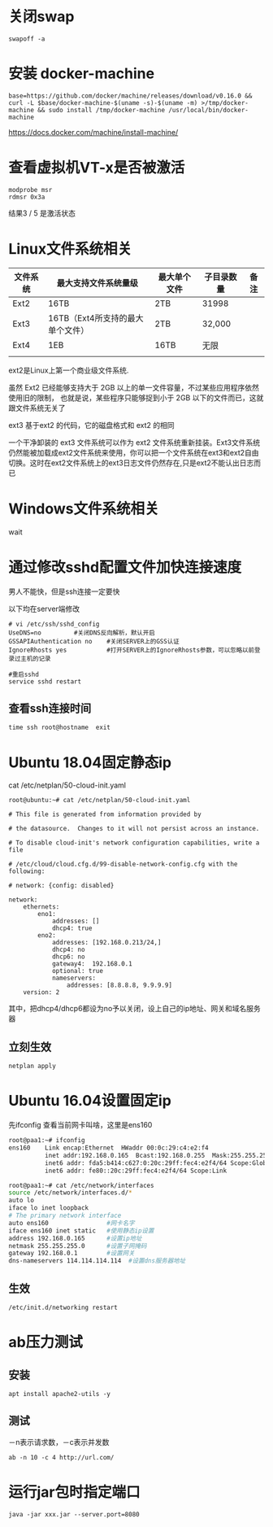 # 关闭swap

```
swapoff -a
```



# 安装 docker-machine



```
base=https://github.com/docker/machine/releases/download/v0.16.0 && curl -L $base/docker-machine-$(uname -s)-$(uname -m) >/tmp/docker-machine && sudo install /tmp/docker-machine /usr/local/bin/docker-machine
```

https://docs.docker.com/machine/install-machine/

# 查看虚拟机VT-x是否被激活

```
modprobe msr
rdmsr 0x3a
```

结果3 / 5 是激活状态



# Linux文件系统相关



| 文件系统 | 最大支持文件系统量级             | 最大单个文件 | 子目录数量 | 备注 |
| -------- | -------------------------------- | ------------ | ---------- | ---- |
| Ext2     | 16TB                             | 2TB          | 31998      |      |
| Ext3     | 16TB（Ext4所支持的最大单个文件） | 2TB          | 32,000     |      |
| Ext4     | 1EB                              | 16TB         | 无限       |      |
|          |                                  |              |            |      |

ext2是Linux上第一个商业级文件系统.

虽然 Ext2 已经能够支持大于 2GB 以上的单一文件容量，不过某些应用程序依然使用旧的限制， 也就是说，某些程序只能够捉到小于 2GB 以下的文件而已，这就跟文件系统无关了

ext3 基于ext2 的代码，它的磁盘格式和 ext2 的相同

一个干净卸装的 ext3 文件系统可以作为 ext2 文件系统重新挂装。Ext3文件系统仍然能被加载成ext2文件系统来使用，你可以把一个文件系统在ext3和ext2自由切换。这时在ext2文件系统上的ext3日志文件仍然存在,只是ext2不能认出日志而已

# Windows文件系统相关

wait



# 通过修改sshd配置文件加快连接速度

男人不能快，但是ssh连接一定要快

以下均在server端修改

```
# vi /etc/ssh/sshd_config
UseDNS=no         #关闭DNS反向解析，默认开启
GSSAPIAuthentication no    #关闭SERVER上的GSS认证
IgnoreRhosts yes           #打开SERVER上的IgnoreRhosts参数，可以忽略以前登录过主机的记录

#重启sshd
service sshd restart
```

## 查看ssh连接时间

```
time ssh root@hostname  exit
```

# Ubuntu 18.04固定静态ip

cat /etc/netplan/50-cloud-init.yaml

```
root@ubuntu:~# cat /etc/netplan/50-cloud-init.yaml

# This file is generated from information provided by

# the datasource.  Changes to it will not persist across an instance.

# To disable cloud-init's network configuration capabilities, write a file

# /etc/cloud/cloud.cfg.d/99-disable-network-config.cfg with the following:

# network: {config: disabled}

network:
    ethernets:
        eno1:
            addresses: []
            dhcp4: true
        eno2:
            addresses: [192.168.0.213/24,]
            dhcp4: no
            dhcp6: no
            gateway4:  192.168.0.1
            optional: true
            nameservers:
                addresses: [8.8.8.8, 9.9.9.9]
    version: 2
```

其中，把dhcp4/dhcp6都设为no予以关闭，设上自己的ip地址、网关和域名服务器



## 立刻生效

```
netplan apply
```

# Ubuntu 16.04设置固定ip

先ifconfig 查看当前网卡叫啥，这里是ens160

```bash
root@paa1:~# ifconfig
ens160    Link encap:Ethernet  HWaddr 00:0c:29:c4:e2:f4
          inet addr:192.168.0.165  Bcast:192.168.0.255  Mask:255.255.255.0
          inet6 addr: fda5:b414:c627:0:20c:29ff:fec4:e2f4/64 Scope:Global
          inet6 addr: fe80::20c:29ff:fec4:e2f4/64 Scope:Link
```



```sh
root@paa1:~# cat /etc/network/interfaces
source /etc/network/interfaces.d/*
auto lo
iface lo inet loopback
# The primary network interface
auto ens160                #网卡名字
iface ens160 inet static   #使用静态ip设置
address 192.168.0.165      #设置ip地址
netmask 255.255.255.0      #设置子网掩码
gateway 192.168.0.1        #设置网关 
dns-nameservers 114.114.114.114  #设置dns服务器地址
```

## 生效

```
/etc/init.d/networking restart
```



# ab压力测试

## 安装

```
apt install apache2-utils -y
```

## 测试

－n表示请求数，－c表示并发数

```
ab -n 10 -c 4 http://url.com/
```



# 运行jar包时指定端口



```
java -jar xxx.jar --server.port=8080
```

